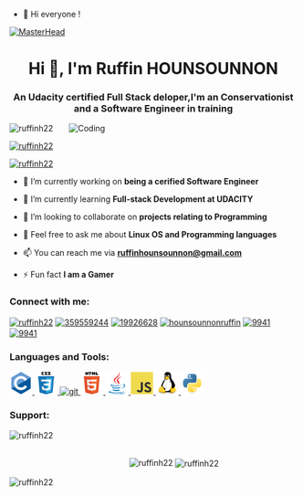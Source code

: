- 👋 Hi everyone !

[![MasterHead](https://user-images.githubusercontent.com/110920067/191142794-20f4fc75-11db-41dc-8e4a-e2dd8b5dc7da.jpg)](https://rishavchanda.io)
<h1 align="center">Hi 👋, I'm Ruffin HOUNSOUNNON</h1>
<h3 align="center">An Udacity certified Full Stack deloper,I'm an Conservationist and a Software Engineer in training</h3>
<img align="right" alt="Coding" width="400" src="https://media4.giphy.com/media/qgQUggAC3Pfv687qPC/giphy.gif">


<p align="left"> <img src="https://komarev.com/ghpvc/?username=ruffinh22&label=Profile%20views&color=0e75b6&style=flat" alt="ruffinh22" /> </p>

<p align="left"> <a href="https://github.com/ryo-ma/github-profile-trophy"><img src="https://github-profile-trophy.vercel.app/?username=ruffinh22" alt="ruffinh22" /></a> </p>

<p align="left"> <a href="https://twitter.com/ruffinh22" target="blank"><img src="https://img.shields.io/twitter/follow/ruffinh22?logo=twitter&style=for-the-badge" alt="ruffinh22" /></a> </p>

- 🔭 I’m currently working on **being a cerified Software Engineer**

- 🌱 I’m currently learning **Full-stack Development at UDACITY**

- 👯 I’m looking to collaborate on **projects relating to Programming**

- 💬 Feel free to ask me about **Linux OS and Programming languages**

- 📫 You can reach me via **ruffinhounsounnon@gmail.com**

- ⚡ Fun fact **I am a Gamer**


<h3 align="left">Connect with me:</h3>
<p align="left">
<a href="https://twitter.com/ruffinh22" target="blank"><img align="center" src="https://raw.githubusercontent.com/rahuldkjain/github-profile-readme-generator/master/src/images/icons/Social/twitter.svg" alt="ruffinh22" height="30" width="40" /></a>
<a href="https://linkedin.com/in/ruffin-hounsounnon-359559244" target="blank"><img align="center" src="https://raw.githubusercontent.com/rahuldkjain/github-profile-readme-generator/master/src/images/icons/Social/linked-in-alt.svg" alt="359559244" height="30" width="40" /></a>
<a href="https://stackoverflow.com/users/19926628/ruffinh22" target="blank"><img align="center" src="https://raw.githubusercontent.com/rahuldkjain/github-profile-readme-generator/master/src/images/icons/Social/stack-overflow.svg" alt="19926628" height="30" width="40" /></a>
<a href="https://instagram.com/hounsounnonruffin" target="blank"><img align="center" src="https://raw.githubusercontent.com/rahuldkjain/github-profile-readme-generator/master/src/images/icons/Social/instagram.svg" alt="hounsounnonruffin" height="30" width="40" /></a>
<a href="https://discord.gg/9941" target="blank"><img align="center" src="https://raw.githubusercontent.com/rahuldkjain/github-profile-readme-generator/master/src/images/icons/Social/discord.svg" alt="9941" height="30" width="40" /></a>
<a href="https://wa.me/22994509844" target="blank"><img align="center" src="https://raw.githubusercontent.com/rahuldkjain/github-profile-readme-generator/master/src/images/icons/Social/whatsapp.svg" alt="9941" height="30" width="40" /></a>
</p>


<h3 align="left">Languages and Tools:</h3>
<p align="left"> <a href="https://www.cprogramming.com/" target="_blank" rel="noreferrer"> <img src="https://raw.githubusercontent.com/devicons/devicon/master/icons/c/c-original.svg" alt="c" width="40" height="40"/> </a> <a href="https://www.w3schools.com/css/" target="_blank" rel="noreferrer"> <img src="https://raw.githubusercontent.com/devicons/devicon/master/icons/css3/css3-original-wordmark.svg" alt="css3" width="40" height="40"/> </a> <a href="https://git-scm.com/" target="_blank" rel="noreferrer"> <img src="https://www.vectorlogo.zone/logos/git-scm/git-scm-icon.svg" alt="git" width="40" height="40"/> </a> <a href="https://www.w3.org/html/" target="_blank" rel="noreferrer"> <img src="https://raw.githubusercontent.com/devicons/devicon/master/icons/html5/html5-original-wordmark.svg" alt="html5" width="40" height="40"/> </a> <a href="https://www.java.com" target="_blank" rel="noreferrer"> <img src="https://raw.githubusercontent.com/devicons/devicon/master/icons/java/java-original.svg" alt="java" width="40" height="40"/> </a> <a href="https://developer.mozilla.org/en-US/docs/Web/JavaScript" target="_blank" rel="noreferrer"> <img src="https://raw.githubusercontent.com/devicons/devicon/master/icons/javascript/javascript-original.svg" alt="javascript" width="40" height="40"/> </a> <a href="https://www.linux.org/" target="_blank" rel="noreferrer"> <img src="https://raw.githubusercontent.com/devicons/devicon/master/icons/linux/linux-original.svg" alt="linux" width="40" height="40"/> </a> <a href="https://www.python.org" target="_blank" rel="noreferrer"> <img src="https://raw.githubusercontent.com/devicons/devicon/master/icons/python/python-original.svg" alt="python" width="40" height="40"/> </a> </p>

<h3 align="left">Support:</h3>
<p><a href="https://www.buymeacoffee.com/ruffinh22"> <img align="left" src="https://cdn.buymeacoffee.com/buttons/v2/default-yellow.png" height="50" width="210" alt="ruffinh22" /></a></p><br><br>

<p><img align="left" src="https://github-readme-stats.vercel.app/api/top-langs?username=techbydami&show_icons=true&locale=en&layout=compact" alt="ruffinh22" /></p>

<p>&nbsp;<img align="center" src="https://github-readme-stats.vercel.app/api?username=techbydami&show_icons=true&locale=en" alt="ruffinh22" /></p>

<p><img align="center" src="https://github-readme-streak-stats.herokuapp.com/?user=techbydami&" alt="ruffinh22" /></p>











<!---
ruffinh22/ruffinh22 is a ✨ special ✨ repository because its `README.md` (this file) appears on your GitHub profile.
--->
